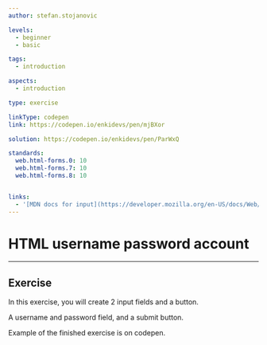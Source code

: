 ```yaml
---
author: stefan.stojanovic

levels:
  - beginner
  - basic

tags:
  - introduction

aspects:
  - introduction

type: exercise

linkType: codepen
link: https://codepen.io/enkidevs/pen/mjBXor

solution: https://codepen.io/enkidevs/pen/ParWxQ

standards:
  web.html-forms.0: 10
  web.html-forms.7: 10
  web.html-forms.8: 10


links:
  - '[MDN docs for input](https://developer.mozilla.org/en-US/docs/Web/HTML/Element/input){website}'
---
```

# HTML username password account 
---

## Exercise

In this exercise, you will create 2 input fields and a button.

A username and password field, and a submit button.

Example of the finished exercise is on codepen.



